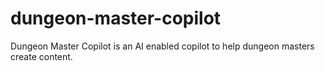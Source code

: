 # dungeon-master-copilot
Dungeon Master Copilot is an AI enabled copilot to help dungeon masters create content.
